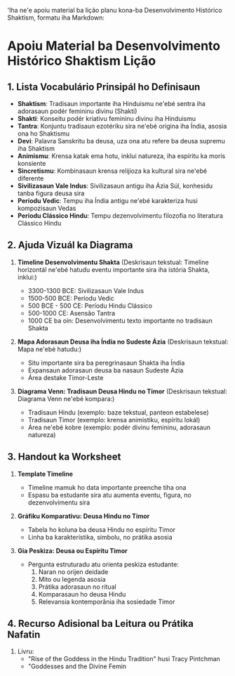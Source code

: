 'Iha ne'e apoiu material ba lição planu kona-ba Desenvolvimento Histórico Shaktism, formatu iha Markdown:

# Apoiu Material ba Desenvolvimento Histórico Shaktism Lição

## 1. Lista Vocabulário Prinsipál ho Definisaun

- **Shaktism**: Tradisaun importante iha Hinduismu ne'ebé sentra iha adorasaun podér femininu divinu (Shakti)
- **Shakti**: Konseitu podér kriativu femininu divinu iha Hinduismu
- **Tantra**: Konjuntu tradisaun ezotériku sira ne'ebé origina iha Índia, asosia ona ho Shaktismu
- **Devi**: Palavra Sanskritu ba deusa, uza ona atu refere ba deusa supremu iha Shaktism
- **Animismu**: Krensa katak ema hotu, inklui natureza, iha espíritu ka moris konsiente
- **Sincretismu**: Kombinasaun krensa relijioza ka kultural sira ne'ebé diferente
- **Sivilizasaun Vale Indus**: Sivilizasaun antigu iha Ázia Súl, konhesidu tanba figura deusa sira
- **Períodu Vedic**: Tempu iha Índia antigu ne'ebé karakteriza husi kompozisaun Vedas 
- **Períodu Clássico Hindu**: Tempu dezenvolvimentu filozofia no literatura Clássico Hindu

## 2. Ajuda Vizuál ka Diagrama

1. **Timeline Desenvolvimentu Shakta**
   (Deskrisaun tekstual: Timeline horizontál ne'ebé hatudu eventu importante sira iha istória Shakta, inklui:)
   - 3300-1300 BCE: Sivilizasaun Vale Indus
   - 1500-500 BCE: Períodu Vedic
   - 500 BCE - 500 CE: Períodu Hindu Clássico
   - 500-1000 CE: Asensão Tantra
   - 1000 CE ba oin: Desenvolvimentu texto importante no tradisaun Shakta

2. **Mapa Adorasaun Deusa iha Índia no Sudeste Ázia**
   (Deskrisaun tekstual: Mapa ne'ebé hatudu:)
   - Situ importante sira ba peregrinasaun Shakta iha Índia
   - Expansaun adorasaun deusa ba nasaun Sudeste Ázia
   - Área destake Timor-Leste

3. **Diagrama Venn: Tradisaun Deusa Hindu no Timor**
   (Deskrisaun tekstual: Diagrama Venn ne'ebé kompara:)
   - Tradisaun Hindu (exemplo: baze tekstual, panteon estabelese)
   - Tradisaun Timor (exemplo: krensa animistiku, espíritu lokál)
   - Área ne'ebé kobre (exemplo: podér divinu femininu, adorasaun natureza)

## 3. Handout ka Worksheet

1. **Template Timeline**
   - Timeline mamuk ho data importante preenche tiha ona
   - Espasu ba estudante sira atu aumenta eventu, figura, no dezenvolvimentu sira

2. **Gráfiku Komparativu: Deusa Hindu no Timor**
   - Tabela ho koluna ba deusa Hindu no espíritu Timor
   - Linha ba karakterístika, símbolu, no prátika asosia

3. **Gia Peskiza: Deusa ou Espíritu Timor**
   - Pergunta estruturadu atu orienta peskiza estudante:
     1. Naran no orijen deidade
     2. Mito ou legenda asosia
     3. Prátika adorasaun no ritual
     4. Komparasaun ho deusa Hindu
     5. Relevansia kontemporânia iha sosiedade Timor

## 4. Recurso Adisional ba Leitura ou Prátika Nafatin

1. Livru:
   - "Rise of the Goddess in the Hindu Tradition" husi Tracy Pintchman
   - "Goddesses and the Divine Femin